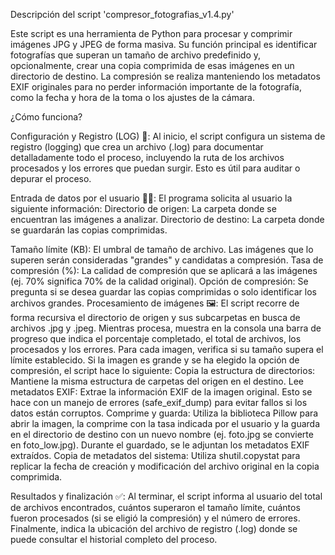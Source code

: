 Descripción del script 'compresor_fotografias_v1.4.py'

Este script es una herramienta de Python para procesar y comprimir imágenes JPG y JPEG de forma masiva. Su función principal es identificar fotografías que superan un tamaño de archivo predefinido y, opcionalmente, crear una copia comprimida de esas imágenes en un directorio de destino. La compresión se realiza manteniendo los metadatos EXIF originales para no perder información importante de la fotografía, como la fecha y hora de la toma o los ajustes de la cámara.

¿Cómo funciona?

Configuración y Registro (LOG) 📝: Al inicio, el script configura un sistema de registro (logging) que crea un archivo (.log) para documentar detalladamente todo el proceso, incluyendo la ruta de los archivos procesados y los errores que puedan surgir. Esto es útil para auditar o depurar el proceso.

Entrada de datos por el usuario 🧑‍💻: El programa solicita al usuario la siguiente información:
   Directorio de origen: La carpeta donde se encuentran las imágenes a analizar.
   Directorio de destino: La carpeta donde se guardarán las copias comprimidas.

   
Tamaño límite (KB): El umbral de tamaño de archivo. Las imágenes que lo superen serán consideradas "grandes" y candidatas a compresión.
Tasa de compresión (%): La calidad de compresión que se aplicará a las imágenes (ej. 70% significa 70% de la calidad original).
        Opción de compresión: Se pregunta si se desea guardar las copias comprimidas o solo identificar los archivos grandes.
    Procesamiento de imágenes 🖼️:
        El script recorre de forma recursiva el directorio de origen y sus subcarpetas en busca de archivos .jpg y .jpeg.
        Mientras procesa, muestra en la consola una barra de progreso que indica el porcentaje completado, el total de archivos, los procesados y los errores.
        Para cada imagen, verifica si su tamaño supera el límite establecido.
        Si la imagen es grande y se ha elegido la opción de compresión, el script hace lo siguiente:
            Copia la estructura de directorios: Mantiene la misma estructura de carpetas del origen en el destino.
            Lee metadatos EXIF: Extrae la información EXIF de la imagen original. Esto se hace con un manejo de errores (safe_exif_dump) para evitar fallos si los datos están corruptos.
            Comprime y guarda: Utiliza la biblioteca Pillow para abrir la imagen, la comprime con la tasa indicada por el usuario y la guarda en el directorio de destino con un nuevo nombre (ej. foto.jpg se convierte en foto_low.jpg). Durante el guardado, se le adjuntan los metadatos EXIF extraídos.
            Copia de metadatos del sistema: Utiliza shutil.copystat para replicar la fecha de creación y modificación del archivo original en la copia comprimida.

Resultados y finalización ✅: Al terminar, el script informa al usuario del total de archivos encontrados, cuántos superaron el tamaño límite, cuántos fueron procesados (si se eligió la compresión) y el número de errores. Finalmente, indica la ubicación del archivo de registro (.log) donde se puede consultar el historial completo del proceso.
